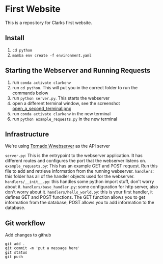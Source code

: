 # First Website

This is a repository for Clarks first website.

## Install

1. `cd python`
2. `mamba env create -f environment.yaml`

## Starting the Webserver and Running Requests

1. run `conda activate clarkenv`
2. run `cd python`. This will put you in the correct folder to run the commands below
3. run `python server.py`. This starts the webserver
4. open a different terminal window, see the screenshot [open_a_second_terminal.png](./open_a_second_terminal.png)
5. run `conda activate clarkenv` in the new terminal
5. run `python example_requests.py` in the new terminal

## Infrastructure

We're using [Tornado Wwebserver](https://www.tornadoweb.org/en/stable/) as the API server

`server.py`: This is the entrypoint to the webserver application. It has different routes and configures the port that the webserver listens on.
`example_requests.py`: This has an example GET and POST request. Run this file to add and retrieve information from the running webserver.
`handlers`: this folder has all of the handler objects used for the webserver.
`handlers/__init__.py`: this handles some python import stuff, don't worry about it.
`handlers/base_handler.py`: some configuration for http server, also don't worry about it.
`handlers/hello_world.py`: this is your first handler, it defines GET and POST functions. The GET function allows you to get information from the database, POST allows you to add information to the database.

## Git workflow

Add changes to github
```
git add .
git commit -m 'put a message here'
git status
git push
```